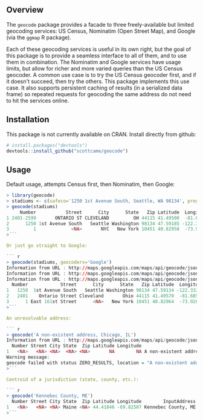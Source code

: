 Overview
--------

The `geocode` package provides a facade to three freely-available but limited geocoding services:  US Census, Nominatim (Open Street Map), and Google (via the `ggmap` R package).

Each of these geocoding services is useful in its own right, but the goal of this package is to provide a seamless interface to all of them, and to use them in combination.  The Nominatim and Google services
have usage limits, but allow for richer and more varied queries than the US Census geocoder.  A common use case is to try the US Census geocoder first, and if it doesn't succeed, then try the others.  This
package implements this use case.  It also supports persistent caching of results (in a serialized data frame) so repeated requests for geocoding the same address do not need to hit the services online.

Installation
------------

This package is not currently available on CRAN.  Install directly from github:

``` r
# install.packages("devtools")
devtools::install_github("scottcame/geocode")
```

Usage
-----

Default usage, attempts Census first, then Nominatim, then Google:

``` r
> library(geocode)
> stadiums <- c(safeco='1250 1st Avenue South, Seattle, WA 98134', progressive='2401 Ontario St, Cleveland, OH 44115', yankee='Yankee Stadium')
> geocode(stadiums)
     Number           Street      City      State   Zip Latitude  Longitude                             InputAddress    Source
1 2401-2599       ONTARIO ST CLEVELAND         OH 44115 41.49500  -81.68713     2401 Ontario St, Cleveland, OH 44115    Census
2      1250 1st Avenue South   Seattle Washington 98134 47.59185 -122.33396 1250 1st Avenue South, Seattle, WA 98134 Nominatim
3         1             <NA>       NYC   New York 10451 40.82958  -73.92652                           Yankee Stadium Nominatim
>```

Or just go straight to Google:

``` r
> geocode(stadiums, geocoders='Google')
Information from URL : http://maps.googleapis.com/maps/api/geocode/json?address=1250%201st%20Avenue%20South,%20Seattle,%20WA%2098134&sensor=false
Information from URL : http://maps.googleapis.com/maps/api/geocode/json?address=2401%20Ontario%20St,%20Cleveland,%20OH%2044115&sensor=false
Information from URL : http://maps.googleapis.com/maps/api/geocode/json?address=Yankee%20Stadium&sensor=false
  Number            Street      City      State   Zip Latitude  Longitude                             InputAddress Source
1   1250  1st Avenue South   Seattle Washington 98134 47.59134 -122.33201 1250 1st Avenue South, Seattle, WA 98134 Google
2   2401    Ontario Street Cleveland       Ohio 44115 41.49570  -81.68527     2401 Ontario St, Cleveland, OH 44115 Google
3      1 East 161st Street      <NA>   New York 10451 40.82964  -73.92617                           Yankee Stadium Google
>```

An unresolvable address:

``` r
> geocode('A non-existent address, Chicago, IL')
Information from URL : http://maps.googleapis.com/maps/api/geocode/json?address=A%20non-existent%20address,%20Chicago,%20IL&sensor=false
  Number Street City State  Zip Latitude Longitude                        InputAddress Source
1   <NA>   <NA> <NA>  <NA> <NA>       NA        NA A non-existent address, Chicago, IL Google
Warning message:
geocode failed with status ZERO_RESULTS, location = "A non-existent address, Chicago, IL" 
>```

Centroid of a jurisdiction (state, county, etc.):

``` r
> geocode('Kennebec County, ME')
  Number Street City State  Zip Latitude Longitude        InputAddress    Source
1   <NA>   <NA> <NA> Maine <NA> 44.41846 -69.82507 Kennebec County, ME Nominatim
>```